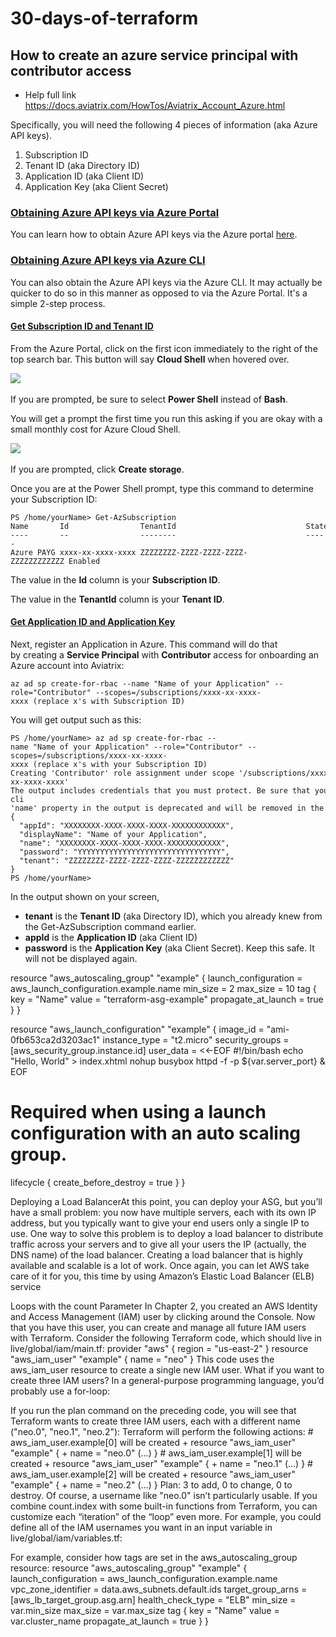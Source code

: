# 30-days-of-terraform

## How to create an azure service principal with contributor access

- Help full link https://docs.aviatrix.com/HowTos/Aviatrix_Account_Azure.html


Specifically, you will need the following 4 pieces of information (aka Azure API keys).

1.  Subscription ID
2.  Tenant ID (aka Directory ID)
3.  Application ID (aka Client ID)
4.  Application Key (aka Client Secret)

### [Obtaining Azure API keys via Azure Portal](https://community.aviatrix.com/t/83hpv1x/how-to-get-azure-api-keys-for-creating-resources-from-the-controller#obtaining-azure-api-keys-via-azure-portal)

You can learn how to obtain Azure API keys via the Azure portal [here](https://docs.aviatrix.com/HowTos/Aviatrix_Account_Azure.html). 

### [Obtaining Azure API keys via Azure CLI](https://community.aviatrix.com/t/83hpv1x/how-to-get-azure-api-keys-for-creating-resources-from-the-controller#obtaining-azure-api-keys-via-azure-cli)

You can also obtain the Azure API keys via the Azure CLI. It may actually be quicker to do so in this manner as opposed to via the Azure Portal. It's a simple 2-step process.

#### [Get Subscription ID and Tenant ID](https://community.aviatrix.com/t/83hpv1x/how-to-get-azure-api-keys-for-creating-resources-from-the-controller#get-subscription-id-and-tenant-id)

From the Azure Portal, click on the first icon immediately to the right of the top search bar. This button will say **Cloud Shell** when hovered over.

![](https://s3-us-west-2.amazonaws.com/media.forumbee.com/i/9154e10f-d97f-4925-bd44-af0aa4347707/h/547.png) 

If you are prompted, be sure to select **Power Shell** instead of **Bash**.

You will get a prompt the first time you run this asking if you are okay with a small monthly cost for Azure Cloud Shell. 

![](https://s3-us-west-2.amazonaws.com/media.forumbee.com/i/d6a393ba-da90-4e39-88e2-ac1cfa065773/h/547.png) 

If you are prompted, click **Create storage**.

Once you are at the Power Shell prompt, type this command to determine your Subscription ID:

```none
PS /home/yourName> Get-AzSubscription
Name       Id                TenantId                             State
----       --                --------                             -----
Azure PAYG xxxx-xx-xxxx-xxxx ZZZZZZZZ-ZZZZ-ZZZZ-ZZZZ-ZZZZZZZZZZZZ Enabled
```

The value in the **Id** column is your **Subscription ID**.

The value in the **TenantId** column is your **Tenant ID**.

#### [Get Application ID and Application Key](https://community.aviatrix.com/t/83hpv1x/how-to-get-azure-api-keys-for-creating-resources-from-the-controller#get-application-id-and-application-key)

Next, register an Application in Azure. This command will do that by creating a **Service Principal** with **Contributor** access for onboarding an Azure account into Aviatrix:

```none
az ad sp create-for-rbac --name "Name of your Application" --role="Contributor" --scopes=/subscriptions/xxxx-xx-xxxx-xxxx (replace x's with Subscription ID)
```

You will get output such as this:

```none
PS /home/yourName> az ad sp create-for-rbac --name "Name of your Application" --role="Contributor" --scopes=/subscriptions/xxxx-xx-xxxx-xxxx (replace x's with your Subscription ID)
Creating 'Contributor' role assignment under scope '/subscriptions/xxxx-xx-xxxx-xxxx'
The output includes credentials that you must protect. Be sure that you do not include these credentials in your code or check the credentials into your source control. For more information, see https://aka.ms/azadsp-cli
'name' property in the output is deprecated and will be removed in the future. Use 'appId' instead.
{
  "appId": "XXXXXXXX-XXXX-XXXX-XXXX-XXXXXXXXXXXX",
  "displayName": "Name of your Application",
  "name": "XXXXXXXX-XXXX-XXXX-XXXX-XXXXXXXXXXXX",
  "password": "YYYYYYYYYYYYYYYYYYYYYYYYYYYYYYYY",
  "tenant": "ZZZZZZZZ-ZZZZ-ZZZZ-ZZZZ-ZZZZZZZZZZZZ"
}
PS /home/yourName>
```

In the output shown on your screen, 

-   **tenant** is the **Tenant ID** (aka Directory ID), which you already knew from the Get-AzSubscription command earlier.
-   **appId** is the **Application ID** (aka Client ID)
-   **password** is the **Application Key** (aka Client Secret). Keep this safe. It will not be displayed again.




resource "aws_autoscaling_group" "example" {
launch_configuration = aws_launch_configuration.example.name
min_size = 2
max_size = 10
tag {
key
= "Name"
value
= "terraform-asg-example"
propagate_at_launch = true
}
}

resource "aws_launch_configuration" "example" {
image_id
= "ami-0fb653ca2d3203ac1"
instance_type = "t2.micro"
security_groups = [aws_security_group.instance.id]
user_data = <<-EOF
#!/bin/bash
echo "Hello, World" > index.xhtml
nohup busybox httpd -f -p ${var.server_port} &
EOF
# Required when using a launch configuration with an auto scaling group.
lifecycle {
create_before_destroy = true
  }
}

Deploying a Load BalancerAt this point, you can deploy your ASG, but you’ll have a small problem:
you now have multiple servers, each with its own IP address, but you
typically want to give your end users only a single IP to use. One way to
solve this problem is to deploy a load balancer to distribute traffic across
your servers and to give all your users the IP (actually, the DNS name) of
the load balancer. Creating a load balancer that is highly available and
scalable is a lot of work. Once again, you can let AWS take care of it for
you, this time by using Amazon’s Elastic Load Balancer (ELB) service


Loops with the count Parameter In Chapter 2, you created an AWS Identity and Access Management (IAM) user by clicking around the Console. Now that you have this user, you can create and manage all future IAM users with Terraform. Consider the following Terraform code, which should live in live/global/iam/main.tf: provider "aws" { region = "us-east-2" } resource "aws_iam_user" "example" { name = "neo" } This code uses the aws_iam_user resource to create a single new IAM user. What if you want to create three IAM users? In a general-purpose programming language, you’d probably use a for-loop:


If you run the plan command on the preceding code, you will see that Terraform wants to create three IAM users, each with a different name ("neo.0", "neo.1", "neo.2"): Terraform will perform the following actions:    # aws_iam_user.example[0] will be created   + resource "aws_iam_user" "example" {       + name          = "neo.0"       (...)     }    # aws_iam_user.example[1] will be created   + resource "aws_iam_user" "example" {       + name          = "neo.1"       (...)     }    # aws_iam_user.example[2] will be created   + resource "aws_iam_user" "example" {       + name          = "neo.2"       (...)     }  Plan: 3 to add, 0 to change, 0 to destroy. Of course, a username like "neo.0" isn’t particularly usable. If you combine count.index with some built-in functions from Terraform, you can customize each “iteration” of the “loop” even more. For example, you could define all of the IAM usernames you want in an input variable in live/global/iam/variables.tf:

For example, consider how tags are set in the aws_autoscaling_group resource: resource "aws_autoscaling_group" "example" {   launch_configuration = aws_launch_configuration.example.name   vpc_zone_identifier  = data.aws_subnets.default.ids   target_group_arns    = [aws_lb_target_group.asg.arn]   health_check_type    = "ELB"    min_size = var.min_size   max_size = var.max_size    tag {     key                 = "Name"     value               = var.cluster_name     propagate_at_launch = true   } }

